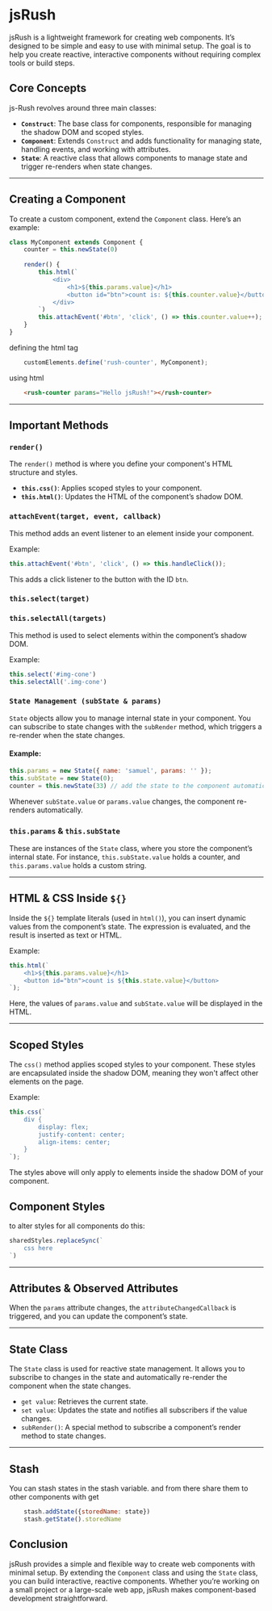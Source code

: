 # jsRush

jsRush is a lightweight framework for creating web components. It’s designed to be simple and easy to use with minimal setup. The goal is to help you create reactive, interactive components without requiring complex tools or build steps.

## **Core Concepts**

js-Rush revolves around three main classes:

- **`Construct`**: The base class for components, responsible for managing the shadow DOM and scoped styles.
- **`Component`**: Extends `Construct` and adds functionality for managing state, handling events, and working with attributes.
- **`State`**: A reactive class that allows components to manage state and trigger re-renders when state changes.
---

## **Creating a Component**

To create a custom component, extend the `Component` class. Here’s an example:

```js
class MyComponent extends Component {
    counter = this.newState(0)
    
    render() {
        this.html(`
            <div>
                <h1>${this.params.value}</h1>
                <button id="btn">count is: ${this.counter.value}</button>
            </div>
        `)
        this.attachEvent('#btn', 'click', () => this.counter.value++);
    }
}
```

defining the html tag

```js
    customElements.define('rush-counter', MyComponent);
```
using html
```html
    <rush-counter params="Hello jsRush!"></rush-counter>

```

---

## **Important Methods**

### **`render()`**
The `render()` method is where you define your component's HTML structure and styles.

- **`this.css()`**: Applies scoped styles to your component.
- **`this.html()`**: Updates the HTML of the component’s shadow DOM.

### **`attachEvent(target, event, callback)`**
This method adds an event listener to an element inside your component. 

Example:
```js
this.attachEvent('#btn', 'click', () => this.handleClick());
```
This adds a click listener to the button with the ID `btn`.

### **`this.select(target)`**
### **`this.selectAll(targets)`**
This method is used to select elements within the component’s shadow DOM.

Example:
```js
this.select('#img-cone')
this.selectAll('.img-cone')
```

### **`State Management (subState & params)`**
`State` objects allow you to manage internal state in your component. You can subscribe to state changes with the `subRender` method, which triggers a re-render when the state changes.

#### Example:
```js
this.params = new State({ name: 'samuel', params: '' });
this.subState = new State(0);
counter = this.newState(33) // add the state to the component automaticly
```

Whenever `subState.value` or `params.value` changes, the component re-renders automatically.

### **`this.params` & `this.subState`**
These are instances of the `State` class, where you store the component’s internal state. For instance, `this.subState.value` holds a counter, and `this.params.value` holds a custom string.

---

## **HTML & CSS Inside `${}`**

Inside the `${}` template literals (used in `html()`), you can insert dynamic values from the component’s state. The expression is evaluated, and the result is inserted as text or HTML.

Example:
```js
this.html(`
    <h1>${this.params.value}</h1>
    <button id="btn">count is ${this.state.value}</button>
`);
```
Here, the values of `params.value` and `subState.value` will be displayed in the HTML.

---

## **Scoped Styles**

The `css()` method applies scoped styles to your component. These styles are encapsulated inside the shadow DOM, meaning they won't affect other elements on the page.

Example:
```js
this.css(`
    div {
        display: flex;
        justify-content: center;
        align-items: center;
    }
`);
```

The styles above will only apply to elements inside the shadow DOM of your component.


## **Component Styles**

to alter styles for all components do this:
```js
sharedStyles.replaceSync(`
    css here
`)
```
---

## **Attributes & Observed Attributes**

When the `params` attribute changes, the `attributeChangedCallback` is triggered, and you can update the component’s state.

---

## **State Class**

The `State` class is used for reactive state management. It allows you to subscribe to changes in the state and automatically re-render the component when the state changes.


- `get value`: Retrieves the current state.
- `set value`: Updates the state and notifies all subscribers if the value changes.
- `subRender()`: A special method to subscribe a component’s render method to state changes.

---
## **Stash**
You can stash states in the stash variable. and from there share them to other components with get
```js
    stash.addState({storedName: state})
    stash.getState().storedName
```



## **Conclusion**

jsRush provides a simple and flexible way to create web components with minimal setup. By extending the `Component` class and using the `State` class, you can build interactive, reactive components. Whether you’re working on a small project or a large-scale web app, jsRush makes component-based development straightforward.


